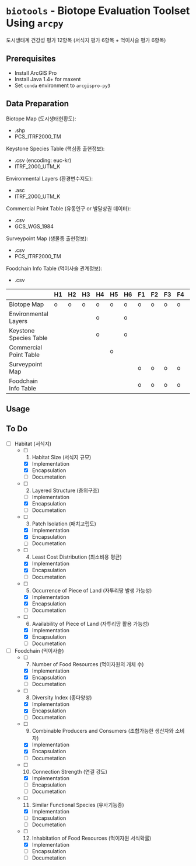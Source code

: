 # `biotools` - Biotope Evaluation Toolset Using `arcpy`
도시생태계 건강성 평가 12항목 (서식지 평가 6항목 + 먹이사슬 평가 6항목)

## Prerequisites
* Install ArcGIS Pro
* Install Java 1.4+ for maxent
* Set `conda` environment to `arcgispro-py3`

## Data Preparation
Biotope Map (도시생태현황도):
* .shp
* PCS_ITRF2000_TM

Keystone Species Table (핵심종 출현정보):
* .csv (encoding: euc-kr)
* ITRF_2000_UTM_K

Environmental Layers (환경변수지도):
* .asc
* ITRF_2000_UTM_K

Commercial Point Table (유동인구 or 발달상권 데이터):
* .csv
* GCS_WGS_1984

Surveypoint Map (생물종 출현정보):
* .csv
* PCS_ITRF2000_TM

Foodchain Info Table (먹이사슬 관계정보):
* .csv

||H1|H2|H3|H4|H5|H6|F1|F2|F3|F4|F5|F6|
|-|-|-|-|-|-|-|-|-|-|-|-|-|
|Biotope Map           |o|o|o|o|o|o|o|o|o|o|o|o|
|Environmental Layers  | | | |o| |o| | | | | |o|
|Keystone Species Table| | | |o| |o| | | | | | |
|Commercial Point Table| | | | |o| | | | | | | |
|Surveypoint Map       | | | | | | |o|o|o|o|o|o|
|Foodchain Info Table  | | | | | | |o|o|o|o|o| |

## Usage

## To Do
- [ ] Habitat (서식지)
  - [ ] 1. Habitat Size (서식지 규모)
    - [x] Implementation
    - [x] Encapsulation
    - [ ] Documetation
  - [ ] 2. Layered Structure (층위구조)
    - [ ] Implementation
    - [x] Encapsulation
    - [ ] Documetation
  - [ ] 3. Patch Isolation (패치고립도)
    - [x] Implementation
    - [x] Encapsulation
    - [ ] Documetation
  - [ ] 4. Least Cost Distribution (최소비용 평균)
    - [x] Implementation
    - [x] Encapsulation
    - [ ] Documetation
  - [ ] 5. Occurrence of Piece of Land (자투리땅 발생 가능성)
    - [x] Implementation
    - [x] Encapsulation
    - [ ] Documetation
  - [ ] 6. Availability of Piece of Land (자투리땅 활용 가능성)
    - [x] Implementation
    - [x] Encapsulation
    - [ ] Documetation
- [ ] Foodchain (먹이사슬)
  - [ ] 7. Number of Food Resources (먹이자원의 개체 수)
    - [x] Implementation
    - [x] Encapsulation
    - [ ] Documetation
  - [ ] 8. Diversity Index (종다양성)
    - [x] Implementation
    - [x] Encapsulation
    - [ ] Documetation
  - [ ] 9. Combinable Producers and Consumers (조합가능한 생산자와 소비자)
    - [x] Implementation
    - [x] Encapsulation
    - [ ] Documetation
  - [ ] 10. Connection Strength (연결 강도)
    - [x] Implementation
    - [ ] Encapsulation
    - [ ] Documetation
  - [ ] 11. Similar Functional Species (유사기능종)
    - [x] Implementation
    - [ ] Encapsulation
    - [ ] Documetation
  - [ ] 12. Inhabitation of Food Resources (먹이자원 서식확률)
    - [x] Implementation
    - [ ] Encapsulation
    - [ ] Documetation
